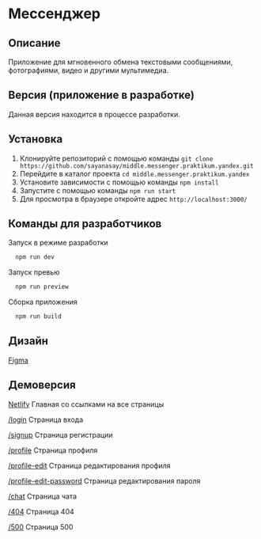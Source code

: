 # Мессенджер

## Описание
Приложение для мгновенного обмена текстовыми сообщениями, фотографиями, видео и другими мультимедиа.

## Версия (приложение в разработке)
Данная версия находится в процессе разработки.

## Установка
1. Клонируйте репозиторий с помощью команды `git clone https://github.com/sayanasay/middle.messenger.praktikum.yandex.git`
2. Перейдите в каталог проекта `cd middle.messenger.praktikum.yandex`
3. Установите зависимости с помощью команды `npm install`
4. Запустите с помощью команды `npm run start`
5. Для просмотра в браузере откройте адрес `http://localhost:3000/`

## Команды для разработчиков
Запуск в режиме разработки

```bash
  npm run dev
```

Запуск превью

```bash
  npm run preview
```

Сборка приложения

```bash
  npm run build
```

## Дизайн
[Figma](https://www.figma.com/file/VYqs1JUo3CXoCioIoc86mY/Chat?type=design&node-id=0%3A1&mode=design&t=jksor0rEvQ4IhVMX-1)

## Демоверсия
[Netlify](https://deploy--zingy-banoffee-5b5585.netlify.app/) Главная со ссылками на все страницы

[/login](https://deploy--zingy-banoffee-5b5585.netlify.app/src/pages/login/login) Страница входа

[/signup](https://deploy--zingy-banoffee-5b5585.netlify.app/src/pages/signup/signup) Страница регистрации

[/profile](https://deploy--zingy-banoffee-5b5585.netlify.app/src/pages/profile/profile) Страница профиля

[/profile-edit](https://deploy--zingy-banoffee-5b5585.netlify.app/src/pages/profile/profile-edit) Страница редактирования профиля

[/profile-edit-password](https://deploy--zingy-banoffee-5b5585.netlify.app/src/pages/profile/profile-edit-password) Страница редактирования пароля

[/chat](https://deploy--zingy-banoffee-5b5585.netlify.app/src/pages/chat/chat) Страница чата

[/404](https://deploy--zingy-banoffee-5b5585.netlify.app/src/pages/error/404) Страница 404

[/500](https://deploy--zingy-banoffee-5b5585.netlify.app/src/pages/error/500) Страница 500